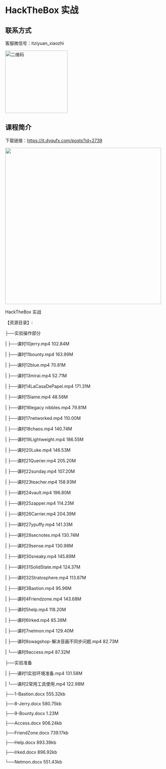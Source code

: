 # HackTheBox 实战

## 联系方式

客服微信号：itziyuan_xiaozhi

<img src="https://ziyuanyun.oss-cn-guangzhou.aliyuncs.com/common/20240614073449/666b82192834a.jpg" width="200" height="200" alt="二维码">

## 课程简介

下载链接：https://it.dyqufx.com/posts?id=2739

<img src="https://ziyuanyun.oss-cn-guangzhou.aliyuncs.com/yun/20240515184251/664491ab8089f.jpg" width="500" alt="">

  HackTheBox 实战



 【资源目录】:

 ├──实验操作部分

 | ├──课时10jerry.mp4 102.84M

 | ├──课时11bounty.mp4 163.99M

 | ├──课时12blue.mp4 70.81M

 | ├──课时13mirai.mp4 52.71M

 | ├──课时14LaCasaDePapel.mp4 171.31M

 | ├──课时15lame.mp4 48.56M

 | ├──课时16legacy nibbles.mp4 79.81M

 | ├──课时17networked.mp4 110.00M

 | ├──课时18chaos.mp4 140.74M

 | ├──课时19Lightweight.mp4 186.55M

 | ├──课时20Luke.mp4 146.53M

 | ├──课时21Querier.mp4 205.20M

 | ├──课时22sunday.mp4 107.20M

 | ├──课时23teacher.mp4 158.93M

 | ├──课时24vault.mp4 196.80M

 | ├──课时25zapper.mp4 114.23M

 | ├──课时26Carrier.mp4 204.39M

 | ├──课时27ypuffy.mp4 141.33M

 | ├──课时28secnotes.mp4 130.74M

 | ├──课时29sense.mp4 130.98M

 | ├──课时30sneaky.mp4 145.89M

 | ├──课时31SolidState.mp4 124.37M

 | ├──课时32Stratosphere.mp4 113.87M

 | ├──课时3Bastion.mp4 95.96M

 | ├──课时4Friendzone.mp4 143.68M

 | ├──课时5help.mp4 118.20M

 | ├──课时6Irked.mp4 85.38M

 | ├──课时7netmon.mp4 129.40M

 | ├──课时8swagshop-解决音画不同步问题.mp4 82.73M

 | └──课时9access.mp4 87.32M

 ├──实验准备

 | ├──课时1实验环境准备.mp4 131.58M

 | └──课时2常用工具使用.mp4 122.98M

 ├──1-Bastion.docx 555.32kb

 ├──8-Jerry.docx 580.75kb

 ├──9-Bounty.docx 1.23M

 ├──Access.docx 906.24kb

 ├──FriendZone.docx 739.17kb

 ├──Help.docx 893.39kb

 ├──Irked.docx 896.92kb

 └──Netmon.docx 551.43kb

  